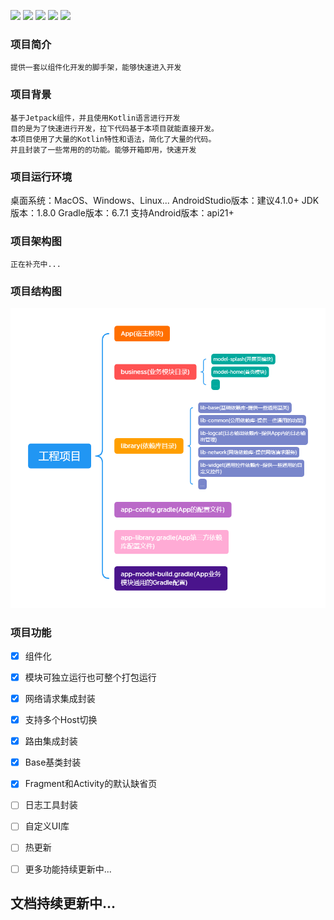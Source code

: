 ![](https://img.shields.io/badge/platform-Android-yellow.svg) ![](https://img.shields.io/badge/license-MIT-red) ![](https://img.shields.io/badge/version-v0.1.1-orange) ![](https://img.shields.io/badge/language-kotlin-brightgreen) ![](https://img.shields.io/badge/API-21%2B-brightgreen.svg?style=flat) 

### 项目简介
    提供一套以组件化开发的脚手架，能够快速进入开发


### 项目背景

    基于Jetpack组件，并且使用Kotlin语言进行开发  
    目的是为了快速进行开发，拉下代码基于本项目就能直接开发。  
    本项目使用了大量的Kotlin特性和语法，简化了大量的代码。
    并且封装了一些常用的的功能。能够开箱即用，快速开发
    
### 项目运行环境

 桌面系统：MacOS、Windows、Linux...
 AndroidStudio版本：建议4.1.0+
 JDK版本：1.8.0
 Gradle版本：6.7.1
 支持Android版本：api21+
 

### 项目架构图
    
    正在补充中...
    

### 项目结构图

![](https://github.com/yinshuai0324/AppModelScaffold/blob/main/docs/项目结构图.png)
    
### 项目功能

- [x] 组件化
- [x] 模块可独立运行也可整个打包运行
- [x] 网络请求集成封装
- [x] 支持多个Host切换
- [x] 路由集成封装
- [x] Base基类封装
- [x] Fragment和Activity的默认缺省页
- [ ] 日志工具封装
- [ ] 自定义UI库
- [ ] 热更新
- [ ] 更多功能持续更新中...


## 文档持续更新中...